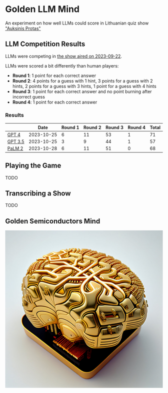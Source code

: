 # Golden LLM Mind

An experiment on how well LLMs could score in Lithuanian quiz
show ["Auksinis Protas"](https://www.lrt.lt/mediateka/video/auksinis-protas)

## LLM Competition Results

LLMs were competing in [the show aired on 2023-09-22](shows/2023-09-22.txt).

LLMs were scored a bit differently than human players:

- **Round 1**: 1 point for each correct answer
- **Round 2**: 4 points for a guess with 1 hint, 3 points for a guess with 2 hints, 2 points for a guess with 3 hints, 1
  point for a guess with 4 hints
- **Round 3**: 1 point for each correct answer and no point burning after incorrect guess
- **Round 4**: 1 point for each correct answer

### Results

|                                  | Date       | Round 1 | Round 2 | Round 3 | Round 4 | Total |
|----------------------------------|------------|---------|---------|---------|---------|-------|
| [GPT 4](results/gpt-4.txt)       | 2023-10-25 | 6       | 11      | 53      | 1       | 71    |
| [GPT 3.5](results/gpt-3.5.txt)   | 2023-10-25 | 3       | 9       | 44      | 1       | 57    |
| [PaLM 2](results/bison-text.txt) | 2023-10-28 | 6       | 11      | 51      | 0       | 68    |

## Playing the Game

TODO

## Transcribing a Show

TODO

## Golden Semiconductors Mind

![Golden LLM Mind](./golden-mind.jpg)

